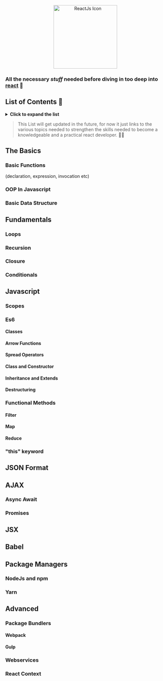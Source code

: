 <p align="center">
  <img src="https://upload.wikimedia.org/wikipedia/commons/a/a7/React-icon.svg" width="200" alt="ReactJs Icon">
</p>


### All the necessary *stuff* needed before diving in too deep into [react](https://reactjs.org/docs/getting-started.html) :ocean:

## List of Contents :scroll:
<details>
  <summary><strong>Click to expand the list</strong></summary>

- [The Basics](#the-basics)
  * [Basic Functions](#basic-functions)
  * [OOP In Javascript](#oop-in-javascript)
  * [Basic Data Structure](#basic-data-structure)
- [Fundamentals](#fundamentals)
  * [Loops](#loops)
  * [Recursion](#recursion)
  * [Closure](#closure)
  * [Conditionals](#conditionals)
- [Javascript](#javascript)
  * [Scopes](#scopes)
  * [Es6](#es6)
    * [Classes](#classes)
    * [Arrow Functions](#arrow-functions)
    * [Spread Operators](#spread-operators)
    * [Class and Constructor](#class-and-constructor)
    * [Inheritance and Extends](#inheritance-and-extends)
    * [Destructuring](*destructuring)
  * [Functional Methods](#functional-methods)
    * [Filter](#filter)
    * [Map](#map)
    * [Reduce](#reduce)
  * [this keyword](#this-keyword)
- [JSON Format](#json-format)
- [AJAX](#ajax)
  * [Async Await](#async-await)
  * [Promises](#promises)
- [JSX](#jsx)
- [Babel](#babel)
- [Package Managers](#package-managers)
  * [NodeJs and npm](#nodejs-and-npm)
  * [Yarn](#yarn)
- [Advanced](#advanced)
  * [Package Bundlers](#package-bundlers)
    * [Webpack](#webpack)
    * [Gulp](#gulp)
  * [Webservices](#webservices)
  * [React Context](#react-context)
  </details>
  
  > This List will get updated in the future, for now it just links to the various topics needed to strengthen the skills needed to become a knowledgeable and a practical react developer. :man_juggling:
  
  ## The Basics
  
  ### Basic Functions
  
  (declaration, expression, invocation etc)
  
  ### OOP In Javascript
  ### Basic Data Structure
  ## Fundamentals
  ### Loops
  ### Recursion
  ### Closure
  ### Conditionals
  ## Javascript
  ### Scopes
  ### Es6
  #### Classes
  #### Arrow Functions
  #### Spread Operators
  #### Class and Constructor
  #### Inheritance and Extends
  #### Destructuring
  ### Functional Methods
  #### Filter
  #### Map
  #### Reduce
  ### "this" keyword
  ## JSON Format
  ## AJAX
  ### Async Await
  ### Promises
  ## JSX
  ## Babel
  ## Package Managers
  ### NodeJs and npm
  ### Yarn
  ## Advanced
  ### Package Bundlers
  #### Webpack
  #### Gulp
  ### Webservices
  ### React Context
